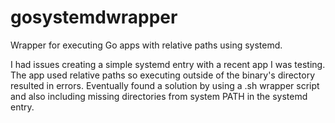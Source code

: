 # gosystemdwrapper
Wrapper for executing Go apps with relative paths using systemd.

I had issues creating a simple systemd entry with a recent app I was testing. The app used relative paths so executing outside of the binary's directory resulted in errors. Eventually found a solution by using a .sh wrapper script and also including missing directories from system PATH in the systemd entry.
